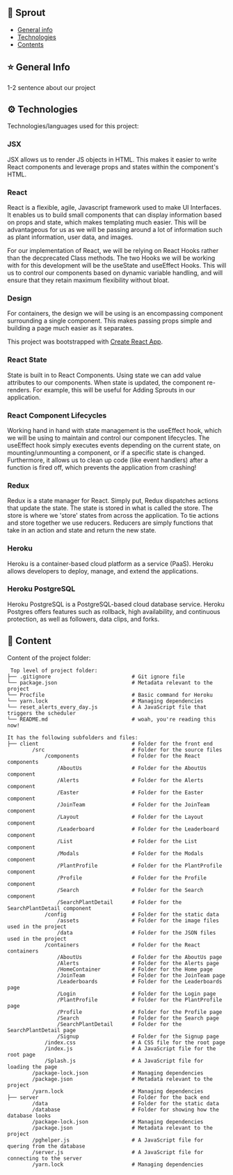 ## 🌱 Sprout
* [General info](#general-info)
* [Technologies](#technologies)
* [Contents](#content)

## ⭐ General Info
1-2 sentence about our project

## ⚙ Technologies
Technologies/languages used for this project:

### JSX
JSX allows us to render JS objects in HTML. This makes it easier to write React components and leverage props and states within the component's HTML.

### React
React is a flexible, agile, Javascript framework used to make UI Interfaces. It enables us to build small components that can display information based on props and state, which makes templating much easier. This will be advantageous for us as we will be passing around a lot of information such as plant information, user data, and images.

For our implementation of React, we will be relying on React Hooks rather than the decprecated Class methods. The two Hooks we will be working with for this development will be the useState and useEffect Hooks. This will us to control our components based on dynamic variable handling, and will ensure that they retain maximum flexibility without bloat.

### Design
For containers, the design we will be using is an encompassing component surrounding a single component. This makes passing props simple and building a page much easier as it separates.

This project was bootstrapped with [Create React App](https://github.com/facebook/create-react-app).

### React State
State is built in to React Components. Using state we can add value attributes to our components. When state is updated, the component re-renders. For example, this will be useful for Adding Sprouts in our application. 

### React Component Lifecycles
Working hand in hand with state management is the useEffect hook, which we will be using to maintain and control our component lifecycles. The useEffect hook simply executes events depending on the current state, on mounting/unmounting a component, or if a specific state is changed. Furthermore, it allows us to clean up code (like event handlers) after a function is fired off, which prevents the application from crashing!

### Redux
Redux is a state manager for React. Simply put, Redux dispatches actions that update the state. The state is stored in what is called the store. The store is where we 'store' states from across the application. To tie actions and store together we use reducers. Reducers are simply functions that take in an action and state and return the new state.

### Heroku
Heroku is a container-based cloud platform as a service (PaaS). Heroku allows developers to deploy, manage, and extend the applications.


### Heroku PostgreSQL
Heroku PostgreSQL is a PostgreSQL-based cloud database service. Heroku Postgres offers features such as rollback, high availability, and continuous protection, as well as followers, data clips, and forks.

## 📁 Content
Content of the project folder:
```
 Top level of project folder: 
├── .gitignore                          # Git ignore file
└── package.json                        # Metadata relevant to the project
└── Procfile                            # Basic command for Heroku
└── yarn.lock                           # Managing dependencies
└── reset_alerts_every_day.js           # A JavaScript file that triggers the scheduler
└── README.md                           # woah, you're reading this now!

It has the following subfolders and files:
├── client                              # Folder for the front end
        /src                            # Folder for the source files
            /components                 # Folder for the React components
                /AboutUs                # Folder for the AboutUs component
                /Alerts                 # Folder for the Alerts component
                /Easter                 # Folder for the Easter component
                /JoinTeam               # Folder for the JoinTeam component
                /Layout                 # Folder for the Layout component
                /Leaderboard            # Folder for the Leaderboard component
                /List                   # Folder for the List component
                /Modals                 # Folder for the Modals component
                /PlantProfile           # Folder for the PlantProfile component
                /Profile                # Folder for the Profile component
                /Search                 # Folder for the Search component
                /SearchPlantDetail      # Folder for the SearchPlantDetail component
            /config                     # Folder for the static data
                /assets                 # Folder for the image files used in the project
                /data                   # Folder for the JSON files used in the project
            /containers                 # Folder for the React containers
                /AboutUs                # Folder for the AboutUs page
                /Alerts                 # Folder for the Alerts page
                /HomeContainer          # Folder for the Home page
                /JoinTeam               # Folder for the JoinTeam page
                /Leaderboards           # Folder for the Leaderboards page
                /Login                  # Folder for the Login page
                /PlantProfile           # Folder for the PlantProfile page
                /Profile                # Folder for the Profile page
                /Search                 # Folder for the Search page
                /SearchPlantDetail      # Folder for the SearchPlantDetail page
                /Signup                 # Folder for the Signup page
            /index.css                  # A CSS file for the root page
            /index.js                   # A JavaScript file for the root page
            /Splash.js                  # A JavaScript file for loading the page
        /package-lock.json              # Managing dependencies
        /package.json                   # Metadata relevant to the project
        /yarn.lock                      # Managing dependencies
├── server                              # Folder for the back end
        /data                           # Folder for the static data
        /database                       # Folder for showing how the database looks
        /package-lock.json              # Managing dependencies
        /package.json                   # Metadata relevant to the project
        /pghelper.js                    # A JavaScript file for quering from the database
        /server.js                      # A JavaScript file for connecting to the server
        /yarn.lock                      # Managing dependencies

```